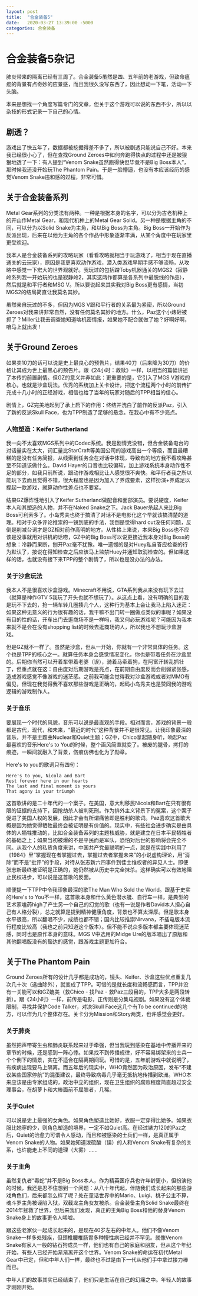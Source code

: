 ```yaml
---
layout: post
title:  "合金装备5"
date:   2020-03-27 13:39:00 -5000
categories: 合金装备
---
```


# 合金装备5杂记

肺炎带来的隔离已经有三周了。合金装备5虽然是四、五年前的老游戏，但致命瘟疫的背景有点奇妙的应景感，而且我很久没写东西了，因此想动一下笔，活动一下头脑。

本来是想找一个角度写篇专门的文章，但关于这个游戏可以说的东西不少，所以以杂技的形式记录一下自己的心情。

## 剧透？

游戏出了快五年了，数据都被挖掘得差不多了，所以被剧透只能说自己不好。本来我已经很小心了，但在查找Ground Zeroes中如何奔跑得快点的过程中还是被狠狠地透了一下：有人提到“Venom Snake虽然跑得快但毕竟不是Big Boss本人”，那时候我还没开始玩The Phantom Pain。于是一脸懵逼，也没有本应该经历的感觉Venom Snake违和感的过程，非常可惜。

## 关于合金装备系列

Metal Gear系列的分类法有两种。一种是根据本身的名字，可以分为古老机种上的开山作Metal Gear，和现代机种上的Metal Gear Solid。另一种是根据主角的不同，可以分为以Solid Snake为主角，和以Big Boss为主角。Big Boss一开始作为反派出现，后来在以他为主角的各个作品中形象逐渐丰满，从某个角度中在玩家里更受欢迎。

我本人是合金装备系列的攻略玩家（看看攻略就相当于玩游戏了，相当于现在直播通关的云玩家），原因是我更喜欢动作游戏，潜入类游戏早期手感不够流畅，从攻略中感觉一下宏大的世界观就好。我玩过的包括蹭Toby机器通关的MGS2（寂静岭系列我一开始玩的也是寂静岭2，其实这两作都算是各系列中最脱线的作品），然后就是和平行者和MSG V。所以要说起来其实我对Big Boss更有感情，当初MGS2的结局简直让我莫名其妙。

虽然亲自玩过的不多，但因为MGS V跟和平行者的关系最为紧密，所以Ground Zeroes对我来讲非常自然，没有任何莫名其妙的地方。什么，Paz这个小婊砸被抓了？Miller让我去调查她知道啥机密情报，如果她不配合就做了她？好啊好啊，咱马上就出发！

## 关于Ground Zeroes

如果卖10刀的话可以说是史上最良心的预告片，结果40刀（后来降为30刀）的价格让其成为世上最黑心的预告片。跟《24小时：救赎》一样，以相当的篇幅讲述了本传的前置剧情。但GZ的意义并非如此：更重要的是，它引入了MGS V游戏的核心，也就是沙盒玩法。优秀的系统加上关卡设计，把这个流程两个小时的前传扩充成十几小时的正经游戏，相信也给了当年的玩家对随后的TPP相当的信心。

剧情上，GZ完美地起到了承上启下的作用：终结并洗白了前作的反派Paz，引入了新的反派Skull Face，也为TPP制造了足够的悬念。在我心中有不少亮点。

### 人物塑造：Keifer Sutherland

我一向不太喜欢MGS系列中的Codec系统。我是剧情党没错，但合金装备电台的对话量实在太大，词汇量比StarCraft等美国公司的游戏高出一个等级，而且最糟糕的是没有任务简报，从线索到任务全在对话中体现，导致有的地方我不看攻略甚至不知道该做什么。David Hayer的口音也比较偏软，加上游戏系统本身动作性不足的部分，如我只前所说，跟动作游戏相比让人感觉很不爽快。和平行者我之所以能玩下去而且觉得不错，很大程度也是因为加入了养成要素，这样扮演+养成足以撑起一款游戏，就算动作性差点也不要紧。

结果GZ爆炸性地引入了Keifer Sutherland做配音和面部演员。要说硬度，Keifer本人和其塑造的人物，并不在Naked Snake之下。Jack Bauer杀起人来比Big Boss可利索多了。小岛秀夫也终于搞清了对话不是电影化这个早就该搞清楚的道理。相对于众多评论推崇的一镜到底的手法，我倒是觉得hard cut没任何问题，反倒是削减台词才是GZ相对前作高明的地方。从性格上来说，本来Big Boss也不应该是没事就用对讲机的话唠，GZ中的Big Boss可以说更接近我本身对Big Boss的想象：冷静而果断，刨开Paz毫不犹豫。唯一遗憾的是对Huey私自答应检查的行为默认了，按说在得知检查之后应该马上监禁Huey并通知取消检查的。但如果这样的话，也就没有接下来TPP的整个剧情了，所以也是没办法的办法。

### 关于沙盒玩法

我本人不是很喜欢沙盒游戏。Minecraft不用说，GTA系列我从来没有玩下去过（就算是神作GTV 5我玩了开头也就不想玩了）。从这点上看，没有明确的目的我是玩不下去的，抢一辆车转几圈揍几个人，这种行为基本上会让我马上陷入迷茫：如果这种无意义的行为很有趣的话，我干嘛不出门转一圈做点类似的事呢？如果没有目的性的话，开车出门去逛商场不是一样吗，我又何必玩游戏呢？可能因为我本来就不是会在没有shopping list的时候去逛商场的人，所以我也不想玩沙盒游戏。

但是GZ就不一样了。虽然是沙盒，但从一开始，你就有一个非常具体的任务。这个也是TPP的核心之一。就算任务本身会感觉情况变化，你也是带着任务在沙盒里的。后期你当然可以开着车带着老婆（误），骑着马牵着狗，在阿富汗转乱抓壮丁，但重点就在这：自由度对后期游戏是亮点，在前期自由度反而会削弱紧张感，造成游戏感觉不像游戏的迷茫感。之前我可能会觉得我对沙盒游戏或者对MMO有偏见，但现在我觉得我不喜欢那些游戏是正确的，起码小岛秀夫也是赞同我的游戏逻辑的游戏制作人。

### 关于音乐

要展现一个时代的风貌，音乐可以说是最直观的手段。相对而言，游戏的背景一般都是古代，现代，和未来，“最近的时代”这种背景并不是很常见。让我印象最深的音乐，并不是主题曲Nuclear和Quiet主题；GZ中，Chico拿起随身听，响起Paz最喜欢的音乐Here's to You的时候，整个画风简直就变了。被废的腿骨，拷打的痕迹，一瞬间就融入了背景，伤痕仿佛也化为了勋章。

Here's to you的歌词只有四句：

```
Here's to you, Nicola and Bart
Rest forever here in our hearts
The last and final moment is yours
That agony is your triumph
```

这首歌讲的是二十年代的一个案子。在美国，意大利移民Nicola和Bart在只有很有限的证据的支持下，因抢劫杀人被判死刑。作为排外主义背景下的冤案，这个案子促进了美国人权的发展，因此才会有所谓痛苦即是胜利的歌词。Paz喜欢这首歌大概是因为她觉得牺牲最终会被证明是有价值的。现实中，有些社会进步确实是由具体的人牺牲推动的，比如合金装备系列的主题核威胁，就是建立在日本平民牺牲者的基础之上；如果当初被爆的不是平民而是军队，恐怕对后世的影响将会完全不同。从我个人的私货角度来讲，中国共产党最聪明的一点，就是在实践中利用了《1984》里“掌握现在者掌握过去，掌握过去者掌握未来”的小说虚构理论，用“消除”而不是“批评”的手段，对待从张志新六四事件到佳士维权者的异见人士。即便张志新最终被证明是正确的，她仍然被从历史中完全抹杀。这样确实可以有效地阻止民权进步，可以说是这首歌的反面。

顺便提一下TPP中令我印象最深的歌The Man Who Sold the World。跟基于史实的Here's to You不一样，这首歌本身和什么黄色潜水艇、自行车一样，是典型的艺术家嗑药high了产生另一个自己的幻觉的歌（也有一说是作者David本人担心自己有人格分裂），总之就算是提到精神健康角度，背景也不算太深厚。但是歌本身水平很高，所以翻唱不少，成绩也都不错；国内比较推崇Nirvana，不插电版本流行程度比较高（我也之前只知道这个版本）。但不能不说众多版本都主要体现迷茫感，同时也是原作本身的意味。MGS V中选用的Midge Ure的版本唱出了原版和其他翻唱版没有的豁达的感觉，跟游戏主题更加符合。

## 关于The Phantom Pain

Ground Zeroes所有的设计几乎都是成功的，镜头、Keifer、沙盒这些优点重复几次几十次（选曲除外），就变成了TPP。可惜的是就长度和流畅感而言，TPP并没有一关能可以和GZ媲美（救Chico - 找Paz - 救Paz三段目的，TPP大多是两段转折）。跟《24小时》一样，前传是电影，正传则是分集电视剧。如果没有这个体裁限制，寻找并保护Code Talker，对决Skull Face这几个有To be continued的地方，可以作为几个整体存在。关卡分为Mission和Story两类，也许感觉会更好。

### 关于肺炎

虽然把声带寄生虫和肺炎联系起来过于牵强，但当我玩到感染在基地中传播开来的章节的时候，还是感到一阵心悸。如果找不到传播规律，好不容易绑架来的士兵一个个倒下的情景，实在不适合在隔离期间玩。可惜的是，五年前游戏中就说明了，有疾病出现要马上隔离。而五年后的现实中，WHO竟然因为政治原因，发布“不建议某些国家停航”的混蛋建议，最终导致病毒几乎毫无抵抗地传播到欧洲。WHO本来应该是由专家组成的，政治中立的组织，现在卫生组织的腐败程度简直超过安全理事会，在胡萝卜和大棒面前不屈膝者，几稀。

### 关于Quiet

可以说是史上最强的女角色。如果角色塑造比她好，衣服一定穿得比她多。如果衣服比她穿的少，则角色塑造的境界，一定不如Quiet高。在经过婊力120的Paz之后，Quiet的治愈力可谓令人感动，而且和被感染的士兵们一样，是真正属于Venom Snake的人物。如果她知道泼硫酸（误）的人和Venom Snake有复杂的关系，也许能走上不同的道理（大雾）……

### 关于主角

虽然复仇者“毒蛇”并不是Big Boss本人，作为精英医疗兵也许年龄更小，但扮演他的时候，我还是忍不住想到一个问题：从八十年代起，伴随我们成长起来的那些游戏角色们，后来都怎么样了呢？处在童话世界中的Mario、Luigi、桃子公主不算，魂斗罗主角被诬陷入狱，双截龙主角女友被杀。合金装备主角Solid Snake最终在2014年拯救了世界，但后来我们发现，真正的主角Big Boss和他的替身Venom Snake身上的故事更令人唏嘘。

跟这些老家伙一起成长起来的，是现在40岁左右的中年人。他们不像Venom Snake一样多处残疾，但颈椎腰椎肠胃多种慢性病已经并不罕见。就像Venom Snake有家人一般的钻石狗成员一样，他们也有自己的家庭和朋友，但从这个年纪开始，有些人已经开始渐渐离开这个世界。Venom Snake的命运在初代Metal Gear中已定，但和中年人们一样，最终也不过是由下一代从他们手中拿过接力棒而已。

中年人们的故事其实已经结束了，他们只是生活在自己的幻痛之中。年轻人的故事才刚刚开始。

